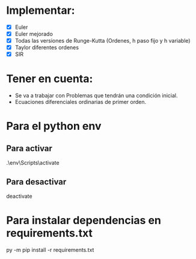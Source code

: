# Implementar:
- [x] Euler
- [x] Euler mejorado
- [x] Todas las versiones de Runge-Kutta (Ordenes, h paso fijo y h variable)
- [x] Taylor diferentes ordenes
- [x] SIR

# Tener en cuenta:
- Se va a trabajar con Problemas que tendrán una condición inicial.
- Ecuaciones diferenciales ordinarias de primer orden.

# Para el python env

## Para activar

.\env\Scripts\activate

## Para desactivar
deactivate

# Para instalar dependencias en requirements.txt
py -m pip install -r requirements.txt